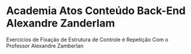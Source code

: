 # Academia Atos Conteúdo Back-End Alexandre Zanderlam
Exercicios de Fixação de Estrutura de Controle é Repetição Com o Professor Alexandre Zamberlan
